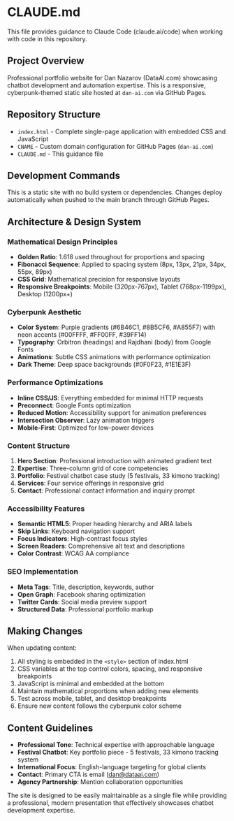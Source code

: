 # CLAUDE.md

This file provides guidance to Claude Code (claude.ai/code) when working with code in this repository.

## Project Overview

Professional portfolio website for Dan Nazarov (DataAI.com) showcasing chatbot development and automation expertise. This is a responsive, cyberpunk-themed static site hosted at `dan-ai.com` via GitHub Pages.

## Repository Structure

- `index.html` - Complete single-page application with embedded CSS and JavaScript
- `CNAME` - Custom domain configuration for GitHub Pages (`dan-ai.com`)
- `CLAUDE.md` - This guidance file

## Development Commands

This is a static site with no build system or dependencies. Changes deploy automatically when pushed to the main branch through GitHub Pages.

## Architecture & Design System

### Mathematical Design Principles
- **Golden Ratio**: 1.618 used throughout for proportions and spacing
- **Fibonacci Sequence**: Applied to spacing system (8px, 13px, 21px, 34px, 55px, 89px)
- **CSS Grid**: Mathematical precision for responsive layouts
- **Responsive Breakpoints**: Mobile (320px-767px), Tablet (768px-1199px), Desktop (1200px+)

### Cyberpunk Aesthetic
- **Color System**: Purple gradients (#6B46C1, #8B5CF6, #A855F7) with neon accents (#00FFFF, #FF00FF, #39FF14)
- **Typography**: Orbitron (headings) and Rajdhani (body) from Google Fonts
- **Animations**: Subtle CSS animations with performance optimization
- **Dark Theme**: Deep space backgrounds (#0F0F23, #1E1E3F)

### Performance Optimizations
- **Inline CSS/JS**: Everything embedded for minimal HTTP requests
- **Preconnect**: Google Fonts optimization
- **Reduced Motion**: Accessibility support for animation preferences
- **Intersection Observer**: Lazy animation triggers
- **Mobile-First**: Optimized for low-power devices

### Content Structure
1. **Hero Section**: Professional introduction with animated gradient text
2. **Expertise**: Three-column grid of core competencies
3. **Portfolio**: Festival chatbot case study (5 festivals, 33 kimono tracking)
4. **Services**: Four service offerings in responsive grid
5. **Contact**: Professional contact information and inquiry prompt

### Accessibility Features
- **Semantic HTML5**: Proper heading hierarchy and ARIA labels
- **Skip Links**: Keyboard navigation support
- **Focus Indicators**: High-contrast focus styles
- **Screen Readers**: Comprehensive alt text and descriptions
- **Color Contrast**: WCAG AA compliance

### SEO Implementation
- **Meta Tags**: Title, description, keywords, author
- **Open Graph**: Facebook sharing optimization
- **Twitter Cards**: Social media preview support
- **Structured Data**: Professional portfolio markup

## Making Changes

When updating content:
1. All styling is embedded in the `<style>` section of index.html
2. CSS variables at the top control colors, spacing, and responsive breakpoints
3. JavaScript is minimal and embedded at the bottom
4. Maintain mathematical proportions when adding new elements
5. Test across mobile, tablet, and desktop breakpoints
6. Ensure new content follows the cyberpunk color scheme

## Content Guidelines

- **Professional Tone**: Technical expertise with approachable language
- **Festival Chatbot**: Key portfolio piece - 5 festivals, 33 kimono tracking system
- **International Focus**: English-language targeting for global clients
- **Contact**: Primary CTA is email (dan@dataai.com)
- **Agency Partnership**: Mention collaboration opportunities

The site is designed to be easily maintainable as a single file while providing a professional, modern presentation that effectively showcases chatbot development expertise.